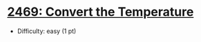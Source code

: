# [2469: Convert the Temperature](https://leetcode.com/problems/convert-the-temperature/)
- Difficulty: easy (1 pt)
        